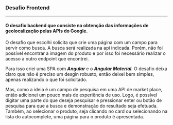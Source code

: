 ### Desafio Frontend
-----

#### O desafio backend que consiste na obtenção das informações de geolocalização pelas APIs do Google.
O desafio que escolhi solicita que crie uma página com um campo para servir como busca.
A busca será realizada na api indicada. Porém, não foi possível encontrar a imagem do produto e por isso foi necessário realizar o acesso a outro endpoint que encontrei.

Para isso criei uma SPA com _**Angular**_ e o _**Angular Material**_.
O desafio deixa claro que não é preciso um desgin robusto, então deixei bem simples, apenas realizando o que foi solicitado.

Mas, como a ideia é um campo de pesquisa em uma API de market place, então adicionei um pouco mais de experiência de uso.
Logo, é possível digitar uma parte do que deseja pesquisar e pressionar enter ou botão de pesquisa para que a busca e demonstração do resultado seja efetuada.
Também, ao selecionar o produto, seja clicando no card ou selecionando na lista do autocomplete, uma página para o produto é apresentada.
